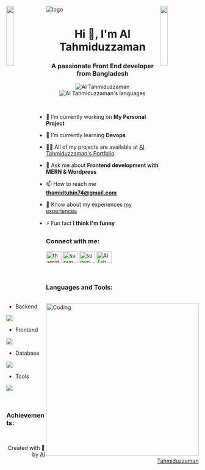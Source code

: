 ![logo](supun-ba2.png)
<img align="left" src="https://user-images.githubusercontent.com/65187002/144930161-2f783401-8d27-4fdf-a2f7-cc0ba32f1f1f.gif" width="20%" style="display:inline;"><img align="right" src="https://user-images.githubusercontent.com/65187002/144930161-2f783401-8d27-4fdf-a2f7-cc0ba32f1f1f.gif" width="20%" style="display:inline;">

<h1 align="center">Hi 👋, I'm Al Tahmiduzzaman</h1>
<h3 align="center">A passionate Front End developer from Bangladesh</h3>

<p align="center"> 
 <img src="https://komarev.com/ghpvc/?username=supuna97&label=Profile%20views&color=0e75b6&style=flat" alt="Al Tahmiduzzaman" /> 
 <img src="https://img.shields.io/badge/Languages- C | C++ | Java | JavaScript | React Web dev -green.svg | WordPress" alt="Al Tahmiduzzaman's languages" />
<!--  <img alt="Profile followers" src="https://img.shields.io/github/followers/supuna97"> -->
</p>

<img align="right" alt="Coding" width="400" src="[https://cdnl.iconscout.com/lottie/premium/preview-watermark/programmer-4375641-3645911.mp4](https://tenor.com/view/sultan-alrefaei-programmer-office-gif-13165216)">
<br>

- 🔭 I’m currently working on **My Personal Project**

- 🌱 I’m currently learning **Devops**

- 👨‍💻 All of my projects are available at [Al Tahmiduzzaman's Portfolio](http://tahmidtuhin74@gmail.com)

- 💬 Ask me about **Frontend development with MERN & Wordpress**

- 📫 How to reach me **thamidtuhin74@gmail.com**

- 📄 Know about my experiences [my experiences](https://drive.google.com/drive/u/0/folders/1CmDZUGdXGedM2ezKAKLSWNRWmSTPiuqh)

- ⚡ Fun fact **I think I'm funny**

<h3 align="left">Connect with me:</h3>
<p align="left">
<a href="https://linkedin.com/in/thamidtuhin74" target="blank"><img align="center" src="https://raw.githubusercontent.com/rahuldkjain/github-profile-readme-generator/master/src/images/icons/Social/linked-in-alt.svg" alt="thamidtuhin74" height="30" width="40" /></a>
<a href="https://fb.com/thamidtuhin74" target="blank"><img align="center" src="https://raw.githubusercontent.com/rahuldkjain/github-profile-readme-generator/master/src/images/icons/Social/facebook.svg" alt="supun.nanayakkaraii" height="30" width="40" /></a>
<a href="https://instagram.com/thamidtuhin74" target="blank"><img align="center" src="https://raw.githubusercontent.com/rahuldkjain/github-profile-readme-generator/master/src/images/icons/Social/instagram.svg" alt="supun___lk" height="30" width="40" /></a>
<a href="https://www.youtube.com/@thamidtuhin74" target="blank"><img align="center" src="https://raw.githubusercontent.com/rahuldkjain/github-profile-readme-generator/master/src/images/icons/Social/youtube.svg" alt="Al Tahmiduzzaman" height="30" width="40" /></a>
</p>
<br>
<h3 align="left">Languages and Tools:</h3>

- Backend
<p align="left">
  <a href="https://skillicons.dev">
    <img src="https://skillicons.dev/icons?i=express,nodejs,mongodb" />
  </a>
</p>

- Frontend
<p align="left">
  <a href="https://skillicons.dev">
    <img src="https://skillicons.dev/icons?i=js,react,redux,tailwind,bootstrap,html,css" />
  </a>
</p>

- Database
<p align="left">
  <a href="https://skillicons.dev">
    <img src="https://skillicons.dev/icons?i=mongodb,mysql" />
  </a>
</p>

<!-- - Cloud Servers
<p align="left">
  <a href="https://skillicons.dev">
    <img src="https://skillicons.dev/icons?i=azure,aws,gcp,firebase" />
  </a>
</p> -->

- Tools
<p align="left">
  <a href="https://skillicons.dev">
    <img src="https://skillicons.dev/icons?i=git,figma,photoshop,vscode,postman,firebase,netlify,vercel " />
  </a>
</p>
<br/>

<h3 align="left">Achievements:</h3>
<!-- 
[![An image of @supuna97's Holopin badges, which is a link to view their full Holopin profile](https://holopin.me/supuna97)](https://holopin.io/@supuna97) -->

<br>
<p align="right" > Created with 🧡 by <a href="http://tahmidtuhin.com">Al Tahmiduzzaman</a></p>
